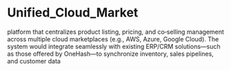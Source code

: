 # Unified_Cloud_Market
platform that centralizes product listing, pricing, and co‐selling management across multiple cloud marketplaces (e.g., AWS, Azure, Google Cloud). The system would integrate seamlessly with existing ERP/CRM solutions—such as those offered by OneHash—to synchronize inventory, sales pipelines, and customer data
